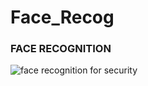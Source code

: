 # Face_Recog

### FACE RECOGNITION

![face recognition for security](https://ichef.bbci.co.uk/news/976/cpsprodpb/EF4F/production/_121336216_facegettyimages-1145481351.jpg)
